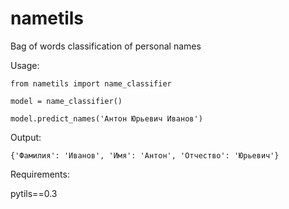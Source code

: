 # nametils
Bag of words classification of personal names

Usage:

`from nametils import name_classifier`

`model = name_classifier()`

`model.predict_names('Антон Юрьевич Иванов')`

Output:

`{'Фамилия': 'Иванов', 'Имя': 'Антон', 'Отчество': 'Юрьевич'}`

Requirements:

pytils==0.3
